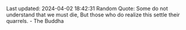Last updated: 2024-04-02 18:42:31
Random Quote: Some do not understand that we must die, But those who do realize this settle their quarrels. - The Buddha